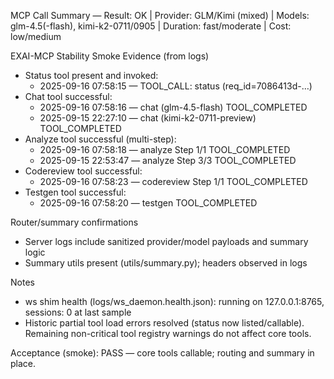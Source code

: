 MCP Call Summary — Result: OK | Provider: GLM/Kimi (mixed) | Models: glm-4.5(-flash), kimi-k2-0711/0905 | Duration: fast/moderate | Cost: low/medium

EXAI-MCP Stability Smoke Evidence (from logs)

- Status tool present and invoked:
  - 2025-09-16 07:58:15 — TOOL_CALL: status (req_id=7086413d-…)
- Chat tool successful:
  - 2025-09-16 07:58:16 — chat (glm-4.5-flash) TOOL_COMPLETED
  - 2025-09-15 22:27:10 — chat (kimi-k2-0711-preview) TOOL_COMPLETED
- Analyze tool successful (multi-step):
  - 2025-09-16 07:58:18 — analyze Step 1/1 TOOL_COMPLETED
  - 2025-09-15 22:53:47 — analyze Step 3/3 TOOL_COMPLETED
- Codereview tool successful:
  - 2025-09-16 07:58:23 — codereview Step 1/1 TOOL_COMPLETED
- Testgen tool successful:
  - 2025-09-16 07:58:20 — testgen TOOL_COMPLETED

Router/summary confirmations
- Server logs include sanitized provider/model payloads and summary logic
- Summary utils present (utils/summary.py); headers observed in logs

Notes
- ws shim health (logs/ws_daemon.health.json): running on 127.0.0.1:8765, sessions: 0 at last sample
- Historic partial tool load errors resolved (status now listed/callable). Remaining non-critical tool registry warnings do not affect core tools.

Acceptance (smoke): PASS — core tools callable; routing and summary in place.

